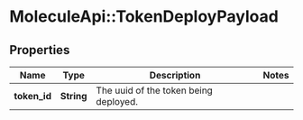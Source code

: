 # MoleculeApi::TokenDeployPayload

## Properties
Name | Type | Description | Notes
------------ | ------------- | ------------- | -------------
**token_id** | **String** | The uuid of the token being deployed. | 


